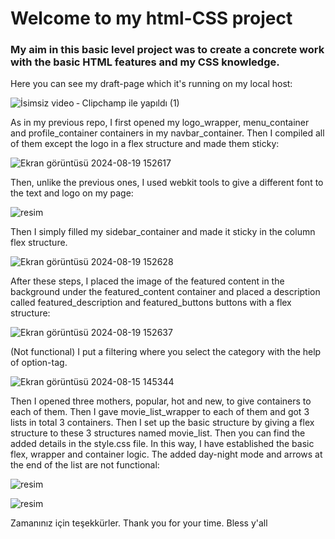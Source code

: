 # Welcome to my html-CSS project
### My aim in this basic level project was to create a concrete work with the basic HTML features and my CSS knowledge.

Here you can see my draft-page which it's running on my local host:

![İsimsiz video ‐ Clipchamp ile yapıldı (1)](https://github.com/user-attachments/assets/a6ef0b90-e5c5-4c1e-97d8-5534880f2f7b)

As in my previous repo, I first opened my logo_wrapper, menu_container and profile_container containers in my navbar_container. Then I compiled all of them except the logo in a flex structure and made them sticky:

![Ekran görüntüsü 2024-08-19 152617](https://github.com/user-attachments/assets/1c04ffb6-010c-426a-a1f3-1c38cedfb173)

Then, unlike the previous ones, I used webkit tools to give a different font to the text and logo on my page:

![resim](https://github.com/user-attachments/assets/84e588e2-058a-4e0a-9dae-83ed8757912f)

Then I simply filled my sidebar_container and made it sticky in the column flex structure.

![Ekran görüntüsü 2024-08-19 152628](https://github.com/user-attachments/assets/b10b3780-0ab7-477e-9b8e-1400913d98f2)

After these steps, I placed the image of the featured content in the background under the featured_content container and placed a description called featured_description and featured_buttons buttons with a flex structure:

![Ekran görüntüsü 2024-08-19 152637](https://github.com/user-attachments/assets/9c3a5a3f-bca6-41b6-8cf9-ce0c01fcb35e)

(Not functional) I put a filtering where you select the category with the help of option-tag.

![Ekran görüntüsü 2024-08-15 145344](https://github.com/user-attachments/assets/7375474c-50c5-4b48-923e-b9a157d7b378)

Then I opened three mothers, popular, hot and new, to give containers to each of them. Then I gave movie_list_wrapper to each of them and got 3 lists in total 3 containers. Then I set up the basic structure by giving a flex structure to these 3 structures named movie_list. Then you can find the added details in the style.css file. In this way, I have established the basic flex, wrapper and container logic. The added day-night mode and arrows at the end of the list are not functional:

![resim](https://github.com/user-attachments/assets/2e95cfed-5b84-40c7-80ff-172230fba8ae)

![resim](https://github.com/user-attachments/assets/311de216-a56a-4620-a461-30c411a4b6ab)

Zamanınız için teşekkürler.
Thank you for your time. Bless y'all
